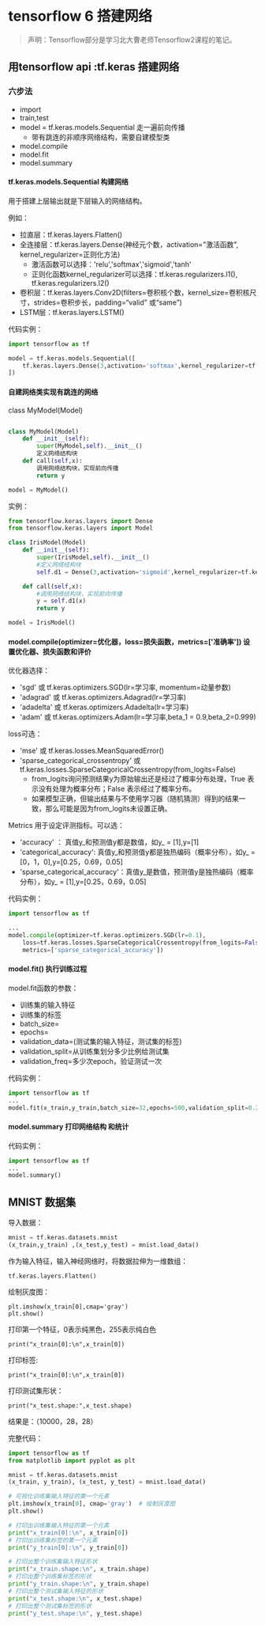 # tensorflow 6 搭建网络
> 声明：Tensorflow部分是学习北大曹老师Tensorflow2课程的笔记。
## 用tensorflow api :tf.keras 搭建网络

### 六步法
- import
- train,test
- model = tf.keras.models.Sequential 走一遍前向传播
  - 带有跳连的非顺序网络结构，需要自建模型类
- model.compile
- model.fit
- model.summary

#### tf.keras.models.Sequential 构建网络

用于搭建上层输出就是下层输入的网络结构。

例如：
- 拉直层：tf.keras.layers.Flatten()
- 全连接层：tf.keras.layers.Dense(神经元个数，activation="激活函数", kernel_regularizer=正则化方法)
  - 激活函数可以选择：'relu','softmax','sigmoid','tanh'
  - 正则化函数kernel_regularizer可以选择：tf.keras.regularizers.l1(), tf.keras.regularizers.l2()
- 卷积层：tf.keras.layers.Conv2D(filters=卷积核个数，kernel_size=卷积核尺寸，strides=卷积步长，padding=“valid” 或“same”)
- LSTM层：tf.keras.layers.LSTM()

代码实例：
```python
import tensorflow as tf

model = tf.keras.models.Sequential([
    tf.keras.layers.Dense(3,activation='softmax',kernel_regularizer=tf.keras.regularizers.l2())
])
```

#### 自建网络类实现有跳连的网络
class MyModel(Model)

```python

class MyModel(Model)
    def __init__(self):
        super(MyModel,self).__init__()
        定义网络结构块
    def call(self,x):
        调用网络结构块，实现前向传播
        return y

model = MyModel()
```

实例：
```python
from tensorflow.keras.layers import Dense
from tensorflow.keras.layers import Model

class IrisModel(Model)
    def __init__(self):
        super(IrisModel,self).__init__()
        #定义网络结构块
        self.d1 = Dense(3,activation='sigmoid',kernel_regularizer=tf.keras.regularizers.l2())

    def call(self,x):
        #调用网络结构块，实现前向传播
        y = self.d1(x)
        return y

model = IrisModel()
```
#### model.compile(optimizer=优化器，loss=损失函数，metrics=['准确率']) 设置优化器、损失函数和评价

优化器选择：
- 'sgd' 或 tf.keras.optimizers.SGD(lr=学习率, momentum=动量参数)
- 'adagrad' 或 tf.keras.optimizers.Adagrad(lr=学习率)
- 'adadelta' 或 tf.keras.optimizers.Adadelta(lr=学习率)
- 'adam' 或  tf.keras.optimizers.Adam(lr=学习率,beta_1 = 0.9,beta_2=0.999)

loss可选：
- 'mse' 或 tf.keras.losses.MeanSquaredError()
- 'sparse_categorical_crossentropy' 或 tf.keras.losses.SparseCategoricalCrossentropy(from_logits=False)
  - from_logits询问预测结果y为原始输出还是经过了概率分布处理，True 表示没有处理为概率分布；False 表示经过了概率分布。
  - 如果模型正确，但输出结果与不使用学习器（随机猜测）得到的结果一致，那么可能是因为from_logits未设置正确。

Metrics 用于设定评测指标。可以选：
- 'accuracy' ： 真值y_和预测值y都是数值，如y_ = [1],y=[1]
- 'categorical_accuracy': 真值y_和预测值y都是独热编码（概率分布），如y_ = [0，1，0],y=[0.25，0.69，0.05]
- 'sparse_categorical_accuracy'：真值y_是数值，预测值y是独热编码（概率分布），如y_ = [1],y=[0.25，0.69，0.05]

代码实例：
```python
import tensorflow as tf

...
model.compile(optimizer=tf.keras.optimizers.SGD(lr=0.1),
    loss=tf.keras.losses.SparseCategoricalCrossentropy(from_logits=False),
    metrics=['sparse_categorical_accuracy'])

```

#### model.fit() 执行训练过程
model.fit函数的参数：
- 训练集的输入特征
- 训练集的标签
- batch_size=
- epochs=
- validation_data=(测试集的输入特征，测试集的标签)
- validation_split=从训练集划分多少比例给测试集
- validation_freq=多少次epoch，验证测试一次

代码实例：
```python
import tensorflow as tf
...
model.fit(x_train,y_train,batch_size=32,epochs=500,validation_split=0.2,validation_freq=20)

```
#### model.summary 打印网络结构 和统计

代码实例：
```python
import tensorflow as tf
...
model.summary()
```

## MNIST 数据集

导入数据：
```python
mnist = tf.keras.datasets.mnist
(x_train,y_train) ,(x_test,y_test) = mnist.load_data()
```

作为输入特征，输入神经网络时，将数据拉伸为一维数组：

```tf.keras.layers.Flatten()```

绘制灰度图：
```
plt.imshow(x_train[0],cmap='gray')
plt.show()
```
打印第一个特征，0表示纯黑色，255表示纯白色
```
print("x_train[0]:\n",x_train[0])
```

打印标签:
```
print("x_train[0]:\n",x_train[0])
```

打印测试集形状：
```
print("x_test.shape:",x_test.shape)
```
结果是：（10000，28，28）

完整代码：
```python
import tensorflow as tf
from matplotlib import pyplot as plt

mnist = tf.keras.datasets.mnist
(x_train, y_train), (x_test, y_test) = mnist.load_data()

# 可视化训练集输入特征的第一个元素
plt.imshow(x_train[0], cmap='gray')  # 绘制灰度图
plt.show()

# 打印出训练集输入特征的第一个元素
print("x_train[0]:\n", x_train[0])
# 打印出训练集标签的第一个元素
print("y_train[0]:\n", y_train[0])

# 打印出整个训练集输入特征形状
print("x_train.shape:\n", x_train.shape)
# 打印出整个训练集标签的形状
print("y_train.shape:\n", y_train.shape)
# 打印出整个测试集输入特征的形状
print("x_test.shape:\n", x_test.shape)
# 打印出整个测试集标签的形状
print("y_test.shape:\n", y_test.shape)
```

